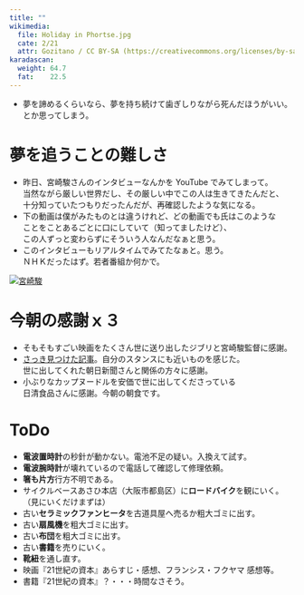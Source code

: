 ```yaml
---
title: ""
wikimedia:
  file: Holiday in Phortse.jpg
  cate: 2/21
  attr: Gozitano / CC BY-SA (https://creativecommons.org/licenses/by-sa/4.0)
karadascan:
  weight: 64.7
  fat:    22.5
---
```


* 夢を諦めるくらいなら、夢を持ち続けて歯ぎしりながら死んだほうがいい。  
  とか思ってしまう。


# 夢を追うことの難しさ

* 昨日、宮崎駿さんのインタビューなんかを YouTube でみてしまって。  
  当然ながら厳しい世界だし、その厳しい中でこの人は生きてきたんだと、  
  十分知っていたつもりだったんだが、再確認したような気になる。
* 下の動画は僕がみたものとは違うけれど、どの動画でも氏はこのような  
  ことをことあるごとに口にしていて（知ってましたけど）、  
  この人ずっと変わらずにそういう人なんだなぁと思う。
* このインタビューもリアルタイムでみてたなぁと。思う。  
  ＮＨＫだったはず。若者番組か何かで。

[![宮崎駿](https://img.youtube.com/vi/ni7UblV98qM/0.jpg)](https://www.youtube.com/watch?v=ni7UblV98qM)


# 今朝の感謝ｘ３

* そもそもすごい映画をたくさん世に送り出したジブリと宮崎駿監督に感謝。
* [さっき見つけた記事](https://digital.asahi.com/articles/ASN6J73HSN6HULZU011.html)。自分のスタンスにも近いものを感じた。  
  世に出してくれた朝日新聞さんと関係の方々に感謝。
* 小ぶりなカップヌードルを安価で世に出してくださっている  
  日清食品さんに感謝。今朝の朝食です。


# ToDo

* **電波置時計**の秒針が動かない。電池不足の疑い。入換えて試す。
* **電波腕時計**が壊れているので電話して確認して修理依頼。
* **箸も片方**行方不明である。
* サイクルベースあさひ本店（大阪市都島区）に**ロードバイク**を観にいく。  
  （見にいくだけまずは）
* 古い**セラミックファンヒータ**を古道具屋へ売るか粗大ゴミに出す。
* 古い**扇風機**を粗大ゴミに出す。
* 古い**布団**を粗大ゴミに出す。
* 古い**書籍**を売りにいく。
* **靴紐**を通し直す。
* 映画『21世紀の資本』あらすじ・感想、フランシス・フクヤマ 感想等。
* 書籍『21世紀の資本』？・・・時間なさそう。
